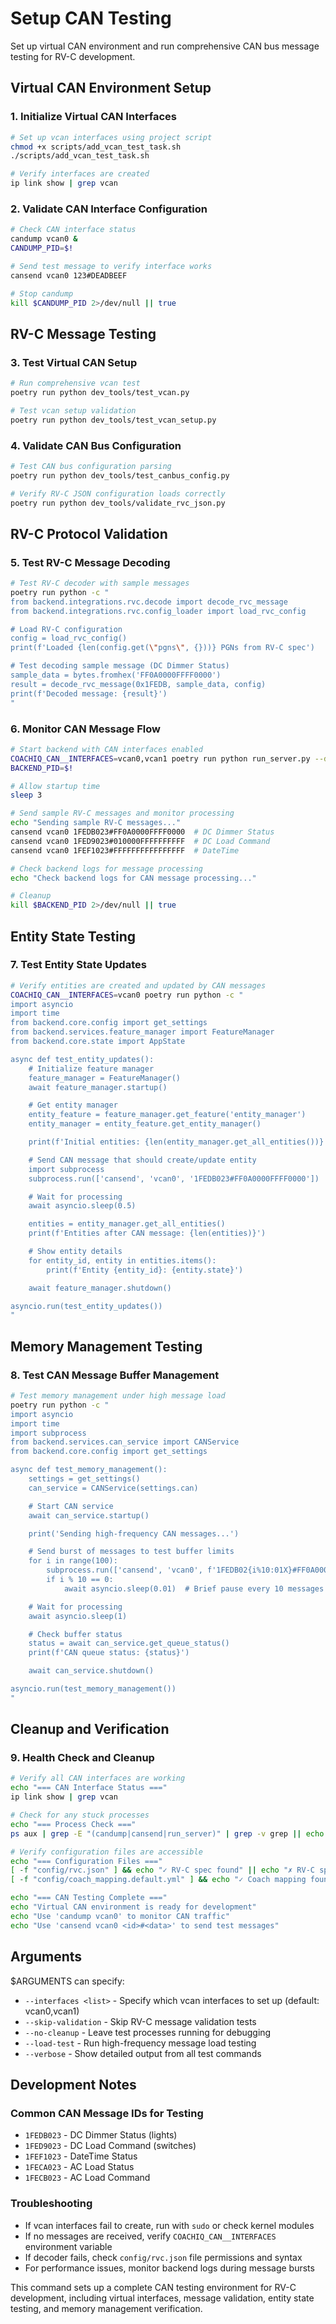 # Setup CAN Testing

Set up virtual CAN environment and run comprehensive CAN bus message testing for RV-C development.

## Virtual CAN Environment Setup

### 1. Initialize Virtual CAN Interfaces
```bash
# Set up vcan interfaces using project script
chmod +x scripts/add_vcan_test_task.sh
./scripts/add_vcan_test_task.sh

# Verify interfaces are created
ip link show | grep vcan
```

### 2. Validate CAN Interface Configuration
```bash
# Check CAN interface status
candump vcan0 &
CANDUMP_PID=$!

# Send test message to verify interface works
cansend vcan0 123#DEADBEEF

# Stop candump
kill $CANDUMP_PID 2>/dev/null || true
```

## RV-C Message Testing

### 3. Test Virtual CAN Setup
```bash
# Run comprehensive vcan test
poetry run python dev_tools/test_vcan.py

# Test vcan setup validation
poetry run python dev_tools/test_vcan_setup.py
```

### 4. Validate CAN Bus Configuration
```bash
# Test CAN bus configuration parsing
poetry run python dev_tools/test_canbus_config.py

# Verify RV-C JSON configuration loads correctly
poetry run python dev_tools/validate_rvc_json.py
```

## RV-C Protocol Validation

### 5. Test RV-C Message Decoding
```bash
# Test RV-C decoder with sample messages
poetry run python -c "
from backend.integrations.rvc.decode import decode_rvc_message
from backend.integrations.rvc.config_loader import load_rvc_config

# Load RV-C configuration
config = load_rvc_config()
print(f'Loaded {len(config.get(\"pgns\", {}))} PGNs from RV-C spec')

# Test decoding sample message (DC Dimmer Status)
sample_data = bytes.fromhex('FF0A0000FFFF0000')
result = decode_rvc_message(0x1FEDB, sample_data, config)
print(f'Decoded message: {result}')
"
```

### 6. Monitor CAN Message Flow
```bash
# Start backend with CAN interfaces enabled
COACHIQ_CAN__INTERFACES=vcan0,vcan1 poetry run python run_server.py --debug &
BACKEND_PID=$!

# Allow startup time
sleep 3

# Send sample RV-C messages and monitor processing
echo "Sending sample RV-C messages..."
cansend vcan0 1FEDB023#FF0A0000FFFF0000  # DC Dimmer Status
cansend vcan0 1FED9023#010000FFFFFFFFFF  # DC Load Command
cansend vcan0 1FEF1023#FFFFFFFFFFFFFFFF  # DateTime

# Check backend logs for message processing
echo "Check backend logs for CAN message processing..."

# Cleanup
kill $BACKEND_PID 2>/dev/null || true
```

## Entity State Testing

### 7. Test Entity State Updates
```bash
# Verify entities are created and updated by CAN messages
COACHIQ_CAN__INTERFACES=vcan0 poetry run python -c "
import asyncio
import time
from backend.core.config import get_settings
from backend.services.feature_manager import FeatureManager
from backend.core.state import AppState

async def test_entity_updates():
    # Initialize feature manager
    feature_manager = FeatureManager()
    await feature_manager.startup()

    # Get entity manager
    entity_feature = feature_manager.get_feature('entity_manager')
    entity_manager = entity_feature.get_entity_manager()

    print(f'Initial entities: {len(entity_manager.get_all_entities())}')

    # Send CAN message that should create/update entity
    import subprocess
    subprocess.run(['cansend', 'vcan0', '1FEDB023#FF0A0000FFFF0000'])

    # Wait for processing
    await asyncio.sleep(0.5)

    entities = entity_manager.get_all_entities()
    print(f'Entities after CAN message: {len(entities)}')

    # Show entity details
    for entity_id, entity in entities.items():
        print(f'Entity {entity_id}: {entity.state}')

    await feature_manager.shutdown()

asyncio.run(test_entity_updates())
"
```

## Memory Management Testing

### 8. Test CAN Message Buffer Management
```bash
# Test memory management under high message load
poetry run python -c "
import asyncio
import time
import subprocess
from backend.services.can_service import CANService
from backend.core.config import get_settings

async def test_memory_management():
    settings = get_settings()
    can_service = CANService(settings.can)

    # Start CAN service
    await can_service.startup()

    print('Sending high-frequency CAN messages...')

    # Send burst of messages to test buffer limits
    for i in range(100):
        subprocess.run(['cansend', 'vcan0', f'1FEDB02{i%10:01X}#FF0A0000FFFF000{i%10:01X}'])
        if i % 10 == 0:
            await asyncio.sleep(0.01)  # Brief pause every 10 messages

    # Wait for processing
    await asyncio.sleep(1)

    # Check buffer status
    status = await can_service.get_queue_status()
    print(f'CAN queue status: {status}')

    await can_service.shutdown()

asyncio.run(test_memory_management())
"
```

## Cleanup and Verification

### 9. Health Check and Cleanup
```bash
# Verify all CAN interfaces are working
echo "=== CAN Interface Status ==="
ip link show | grep vcan

# Check for any stuck processes
echo "=== Process Check ==="
ps aux | grep -E "(candump|cansend|run_server)" | grep -v grep || echo "No CAN processes running"

# Verify configuration files are accessible
echo "=== Configuration Files ==="
[ -f "config/rvc.json" ] && echo "✓ RV-C spec found" || echo "✗ RV-C spec missing"
[ -f "config/coach_mapping.default.yml" ] && echo "✓ Coach mapping found" || echo "✗ Coach mapping missing"

echo "=== CAN Testing Complete ==="
echo "Virtual CAN environment is ready for development"
echo "Use 'candump vcan0' to monitor CAN traffic"
echo "Use 'cansend vcan0 <id>#<data>' to send test messages"
```

## Arguments

$ARGUMENTS can specify:
- `--interfaces <list>` - Specify which vcan interfaces to set up (default: vcan0,vcan1)
- `--skip-validation` - Skip RV-C message validation tests
- `--no-cleanup` - Leave test processes running for debugging
- `--load-test` - Run high-frequency message load testing
- `--verbose` - Show detailed output from all test commands

## Development Notes

### Common CAN Message IDs for Testing
- `1FEDB023` - DC Dimmer Status (lights)
- `1FED9023` - DC Load Command (switches)
- `1FEF1023` - DateTime Status
- `1FECA023` - AC Load Status
- `1FECB023` - AC Load Command

### Troubleshooting
- If vcan interfaces fail to create, run with `sudo` or check kernel modules
- If no messages are received, verify `COACHIQ_CAN__INTERFACES` environment variable
- If decoder fails, check `config/rvc.json` file permissions and syntax
- For performance issues, monitor backend logs during message bursts

This command sets up a complete CAN testing environment for RV-C development, including virtual interfaces, message validation, entity state testing, and memory management verification.
